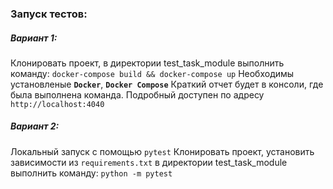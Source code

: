 ### Запуск тестов:
##### Вариант 1:
Клонировать проект, в директории test_task_module выполнить команду:
`docker-compose build && docker-compose up`
Необходимы установленые 
**`Docker`**, **`Docker Compose`**
Краткий отчет будет в консоли, где была выполнена команда.
Подробный доступен по адресу `http://localhost:4040`

##### Вариант 2:
Локальный запуск с помощью `pytest`
Клонировать проект, установить зависимости из `requirements.txt` в директории test_task_module выполнить команду:
`python -m pytest`